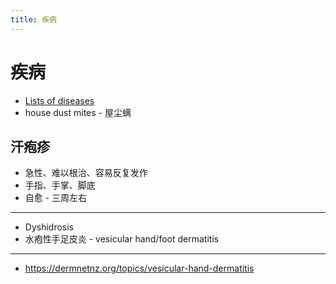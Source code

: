 ```yaml
---
title: 疾病
---
```


# 疾病

- [Lists of diseases](https://en.wikipedia.org/wiki/Lists_of_diseases)
- house dust mites - 屋尘螨

## 汗疱疹

- 急性、难以根治、容易反复发作
- 手指、手掌、脚底
- 自愈 - 三周左右

---

- Dyshidrosis
- 水疱性手足皮炎 - vesicular hand/foot dermatitis

---

- https://dermnetnz.org/topics/vesicular-hand-dermatitis
